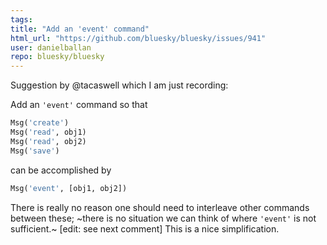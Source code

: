 ```yaml
---
tags: 
title: "Add an 'event' command"
html_url: "https://github.com/bluesky/bluesky/issues/941"
user: danielballan
repo: bluesky/bluesky
---
```


Suggestion by @tacaswell which I am just recording:

Add an `'event'` command so that

```python
Msg('create')
Msg('read', obj1)
Msg('read', obj2)
Msg('save')
```

can be accomplished by

```python
Msg('event', [obj1, obj2])
```

There is really no reason one should need to interleave other commands between these; ~there is no situation we can think of where `'event'` is not sufficient.~ [edit: see next comment] This is a nice simplification.
  